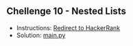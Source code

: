 ## Chellenge 10 - Nested Lists

- Instructions: [Redirect to HackerRank](https://www.hackerrank.com/challenges/nested-list/problem?isFullScreen=true)
- Solution: [main.py](./main.py)
